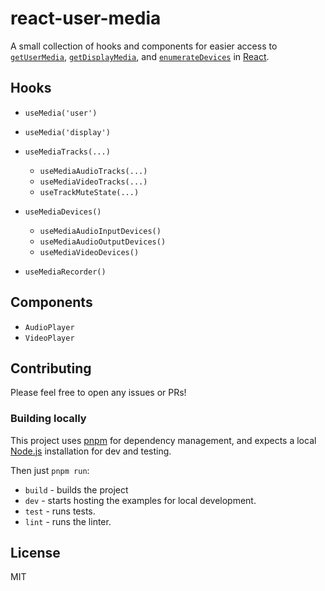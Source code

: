 # react-user-media

A small collection of hooks and components for easier access to [`getUserMedia`](https://developer.mozilla.org/en-US/docs/Web/API/MediaDevices/getUserMedia), [`getDisplayMedia`](https://developer.mozilla.org/en-US/docs/Web/API/MediaDevices/getDisplayMedia), and [`enumerateDevices`](https://developer.mozilla.org/en-US/docs/Web/API/MediaDevices/enumerateDevices) in [React](https://react.dev).

## Hooks

- `useMedia('user')`
- `useMedia('display')`

- `useMediaTracks(...)`

  - `useMediaAudioTracks(...)`
  - `useMediaVideoTracks(...)`
  - `useTrackMuteState(...)`

- `useMediaDevices()`

  - `useMediaAudioInputDevices()`
  - `useMediaAudioOutputDevices()`
  - `useMediaVideoDevices()`

- `useMediaRecorder()`

## Components

- `AudioPlayer`
- `VideoPlayer`

## Contributing

Please feel free to open any issues or PRs!

### Building locally

This project uses [pnpm](https://pnpm.io) for dependency management, and expects a local [Node.js](https://nodejs.org/) installation for dev and testing.

Then just `pnpm run`:

- `build` - builds the project
- `dev` - starts hosting the examples for local development.
- `test` - runs tests.
- `lint` - runs the linter.

## License

MIT

